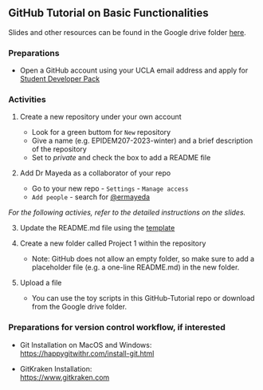 ## GitHub Tutorial on Basic Functionalities 
Slides and other resources can be found in the Google drive folder [here](https://drive.google.com/drive/folders/1AzbOqtJWD5G6TCD9i60y0HzlQxl_ttwY?usp=sharing).

### Preparations 
- Open a GitHub account using your UCLA email address and apply for [Student Developer Pack](https://education.github.com/benefits?type=student)

### Activities

1. Create a new repository under your own account
    - Look for a green buttom for `New` repository
    - Give a name (e.g. EPIDEM207-2023-winter) and a brief description of the repository
    - Set to *private* and check the box to add a README file

2. Add Dr Mayeda as a collaborator of your repo
    - Go to your new repo - `Settings` - `Manage access`
    - `Add people` - search for [@ermayeda](https://github.com/ermayeda)

*For the following activies, refer to the detailed instructions on the slides.*

3. Update the README.md file using the [template](https://github.com/jyixzhou/GitHub-Tutorial/blob/main/README.md)

4. Create a new folder called Project 1 within the repository
    - Note: GitHub does not allow an empty folder, so make sure to add a placeholder file (e.g. a one-line README.md) in the new folder.

5. Upload a file
    - You can use the toy scripts in this GitHub-Tutorial repo or download from the Google drive folder. 

### Preparations for version control workflow, if interested

- Git Installation on MacOS and Windows:  
    https://happygitwithr.com/install-git.html 

- GitKraken Installation:  
    https://www.gitkraken.com

